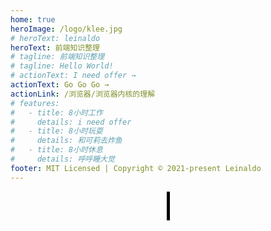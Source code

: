 ```yaml
---
home: true
heroImage: /logo/klee.jpg
# heroText: leinaldo
heroText: 前端知识整理
# tagline: 前端知识整理
# tagline: Hello World!
# actionText: I need offer →
actionText: Go Go Go →
actionLink: /浏览器/浏览器内核的理解
# features:
#   - title: 8小时工作
#     details: i need offer
#   - title: 8小时玩耍
#     details: 和可莉去炸鱼
#   - title: 8小时休息
#     details: 呼呼睡大觉
footer: MIT Licensed | Copyright © 2021-present Leinaldo
---
```


<style>
  .flex{
    display:flex;
    justify-content:center;
    align-items:center
  }
  .hello-world {
  /*hack*/
  box-sizing: content-box;
  width: 11ch;
  overflow: hidden;
  white-space: nowrap;
  font-size:40px;
  animation: typing 2s steps(11),blink 0.5s step-end infinite alternate;
  border-right: 5px solid black;
  font-family: monospace;
}

/*hack */
@keyframes typing {
  from {
    width: 0;
  }
}
@keyframes blink {
  50% {
    border-color: transparent;
  }
}
  </style>

<div class="flex">
  <div class="hello-world">
    <!-- Hello World! -->
    by Leinaldo
  </div>
</div>
